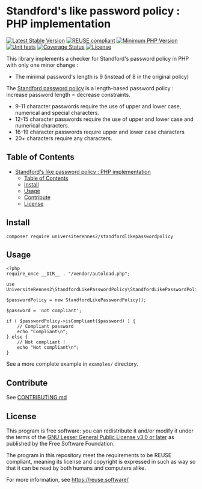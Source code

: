 <!---
Copyright (c) 2018-2022 Yann 'Ze' Richard <yann.richard@univ-rennes2.fr>
SPDX-License-Identifier: LGPL-3.0-or-later
License-Filename: LICENSE
-->
# Standford's like password policy : PHP implementation

[![Latest Stable Version](https://img.shields.io/packagist/v/universiterennes2/standfordlikepasswordpolicy)](https://packagist.org/packages/universiterennes2/standfordlikepasswordpolicy)
[![REUSE compliant](https://reuse.software/badge/reuse-compliant.svg)](https://reuse.software/)
[![Minimum PHP Version](https://img.shields.io/packagist/php-v/universiterennes2/standfordlikepasswordpolicy?color=green&style=flat-square)](https://php.net/)
[![Unit tests](https://github.com/DSI-Universite-Rennes2/php-standford-like-password-policy/actions/workflows/unit-tests.yml/badge.svg)](https://github.com/DSI-Universite-Rennes2/php-standford-like-password-policy/actions/workflows/unit-tests.yml)
[![Coverage Status](https://coveralls.io/repos/github/DSI-Universite-Rennes2/php-standford-like-password-policy/badge.svg?branch=main)](https://coveralls.io/github/DSI-Universite-Rennes2/php-standford-like-password-policy?branch=main)
[![License](https://img.shields.io/packagist/l/universiterennes2/standfordlikepasswordpolicy?color=gree)](LICENSE)

This library implements a checker for Standford's password policy in PHP
with only one minor change :

- The minimal password's length is 9 (instead of 8 in the original policy)

The [Standford password policy](https://uit.stanford.edu/service/accounts/passwords)
is a length-based password policy : increase password length = decrease constraints.

- 9-11 character passwords require the use of upper and lower case, numerical and special characters.
- 12-15 character passwords require the use of upper and lower case and numerical characters.
- 16-19 character passwords require upper and lower case characters
- 20+ characters require any characters.

## Table of Contents

- [Standford's like password policy : PHP implementation](#standfords-like-password-policy--php-implementation)
  - [Table of Contents](#table-of-contents)
  - [Install](#install)
  - [Usage](#usage)
  - [Contribute](#contribute)
  - [License](#license)

## Install

```
composer require universiterennes2/standfordlikepasswordpolicy
```

## Usage

```
<?php
require_once __DIR__ . "/vendor/autoload.php";

use UniversiteRennes2\StandfordLikePasswordPolicy\StandfordLikePasswordPolicy;

$passwordPolicy = new StandfordLikePasswordPolicy();

$password = 'not compliant';

if ( $passwordPolicy->isCompliant($password) ) {
    // Compliant password
    echo "Compliant\n";
} else {
    // Not compliant !
    echo "Not compliant\n";
}
```

See a more complete example in `examples/` directory.

## Contribute

See [CONTRIBUTING.md](CONTRIBUTING.md)

## License

This program is free software: you can redistribute it and/or modify
it under the terms of the [GNU Lesser General Public License v3.0 or later](LICENSE)
as published by the Free Software Foundation.

The program in this repository meet the requirements to be REUSE compliant,
meaning its license and copyright is expressed in such as way so that it
can be read by both humans and computers alike.

For more information, see https://reuse.software/
